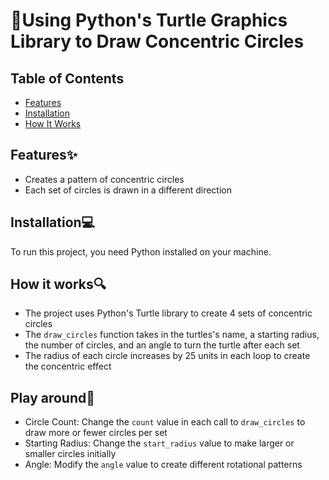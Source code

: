 # :turtle:Using Python's Turtle Graphics Library to Draw Concentric Circles 


## Table of Contents 
- [Features](#features)
- [Installation](#installation)
- [How It Works](#how-it-works)


## Features✨
- Creates a pattern of concentric circles
- Each set of circles is drawn in a different direction

## Installation💻

To run this project, you need Python installed on your machine. 

## How it works🔍
- The project uses Python's Turtle library to create 4 sets of concentric circles
- The ```draw_circles``` function takes in the turtles's name, a starting radius, the number of circles, and an angle to turn the turtle after each set
- The radius of each circle increases by 25 units in each loop to create the concentric effect

## Play around🎨
- Circle Count: Change the ```count``` value in each call to ```draw_circles``` to draw more or fewer circles per set
- Starting Radius: Change the ```start_radius``` value to make larger or smaller circles initially
- Angle: Modify the ```angle``` value to create different rotational patterns

